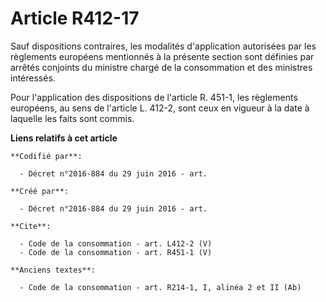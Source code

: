 # Article R412-17

Sauf dispositions contraires, les modalités d'application autorisées par les règlements européens mentionnés à la présente
section sont définies par arrêtés conjoints du ministre chargé de la consommation et des ministres intéressés. 

Pour l'application des dispositions de l'article R. 451-1, les règlements européens, au sens de l'article L. 412-2, sont ceux
en vigueur à la date à laquelle les faits sont commis.

**Liens relatifs à cet article**

	**Codifié par**:

	  - Décret n°2016-884 du 29 juin 2016 - art.

	**Créé par**:

	  - Décret n°2016-884 du 29 juin 2016 - art.

	**Cite**:

	  - Code de la consommation - art. L412-2 (V)
	  - Code de la consommation - art. R451-1 (V)

	**Anciens textes**:

	  - Code de la consommation - art. R214-1, I, alinéa 2 et II (Ab)
